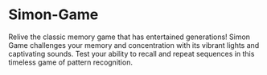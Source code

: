 # Simon-Game
Relive the classic memory game that has entertained generations! Simon Game challenges your memory and concentration with its vibrant lights and captivating sounds. Test your ability to recall and repeat sequences in this timeless game of pattern recognition.
